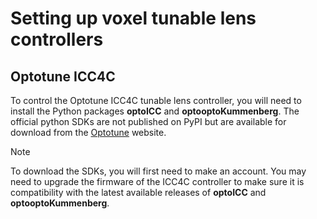 # Setting up voxel tunable lens controllers

## Optotune ICC4C

To control the Optotune ICC4C tunable lens controller, you will need to install the Python packages **optoICC** and **optooptoKummenberg**. The official python SDKs are not published on PyPI but are available for download from the [Optotune](https://www.optotune.com/software-center) website.

> [!NOTE]
> To download the SDKs, you will first need to make an account.
> You may need to upgrade the firmware of the ICC4C controller to make sure it is compatibility with the latest available releases of **optoICC** and **optooptoKummenberg**.